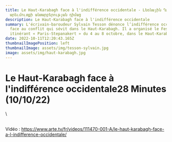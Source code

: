 ```yaml
---
title: Le Haut-Karabagh face à l'indifférence occidentale - Լեռնային Ղարաբաղը`
  արեւմուտքի անտարբերության դիմաց
description: Le Haut-Karabagh face à l'indifférence occidentale
summary: L'écrivain-baroudeur Sylvain Tesson dénonce l’indifférence occidentale
  face au conflit qui sévit dans le Haut-Karabagh. Il a organisé le Festival
  itinérant « Paris-Stepanakert » du 4 au 8 octobre, dans le Haut-Karabagh et à
date: 2022-10-11T12:20:43.165Z
thumbnailImagePosition: left
thumbnailImage: assets/img/tesson-sylvain.jpg
image: assets/img/haut-karabagh.jpg
---
```

<!--StartFragment-->

# Le Haut-Karabagh face à l'indifférence occidentale28 Minutes (10/10/22)

<!--EndFragment-->\
\
V﻿idéo : https://www.arte.tv/fr/videos/111470-001-A/le-haut-karabagh-face-a-l-indifference-occidentale/